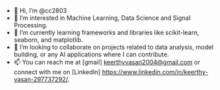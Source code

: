 - 👋 Hi, I’m @cc2803
- 👀 I’m interested in Machine Learning, Data Science and Signal Processing.
- 🌱 I’m currently learning frameworks and libraries like scikit-learn, seaborn, and matplotlib.
- 💞️ I’m looking to collaborate on projects related to data analysis, model building, or any AI applications where I can contribute.
- 📫 You can reach me at [gmail] keerthyvasan2004@gmail.com or connect with me on [LinkedIn] https://www.linkedin.com/in/keerthy-vasan-297737292/.
  
